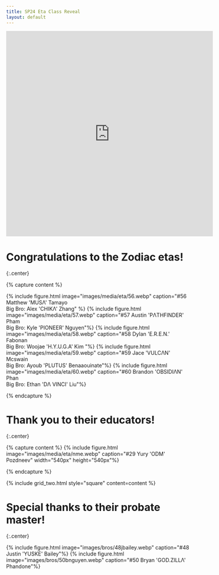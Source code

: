 ```yaml
---
title: SP24 Eta Class Reveal
layout: default
---
```


<iframe width="560" height="555" src="https://www.youtube.com/embed/v1tr7fqQCws?si=FjMHcEuoxBoBnfqW" title="YouTube video player" frameborder="0" allow="accelerometer; autoplay; clipboard-write; encrypted-media; gyroscope; picture-in-picture; web-share" allowfullscreen></iframe>

# Congratulations to the Zodiac etas!
{:.center}

{% capture content %}

{% include figure.html image="images/media/eta/56.webp" caption="#56 Matthew 'MUSΛ' Tamayo <br> Big Bro: Alex 'CHIKΛ' Zhang" %}
{% include figure.html image="images/media/eta/57.webp" caption="#57 Austin 'PΛTHFINDER' Pham <br> Big Bro: Kyle 'PIONEER' Nguyen"%}
{% include figure.html image="images/media/eta/58.webp" caption="#58 Dylan 'E.R.E.N.' Fabonan <br> Big Bro: Woojae 'H.Y.U.G.A' Kim "%}
{% include figure.html image="images/media/eta/59.webp" caption="#59 Jace 'VULCΛN' Mcswain <br> Big Bro: Ayoub 'PLUTUS' Benaaouinate"%}
{% include figure.html image="images/media/eta/60.webp" caption="#60 Brandon 'OBSIDIΛN' Phan <br> Big Bro: Ethan 'DΛ VINCI' Liu"%}

{% endcapture %}

# Thank you to their educators!
{:.center}

{% capture content %}
{% include figure.html image="images/media/eta/nme.webp" caption="#29 Yury 'ODM' Pozdneev" width="540px" height="540px"%}

{% endcapture %}

{% include grid_two.html style="square" content=content %}

# Special thanks to their probate master!
{:.center}

{% include figure.html image="images/bros/48jbailey.webp" caption="#48 Justin 'YUSKE' Bailey"%}
{% include figure.html image="images/bros/50bnguyen.webp" caption="#50 Bryan 'GOD.ZILLΛ' Phandone"%}
